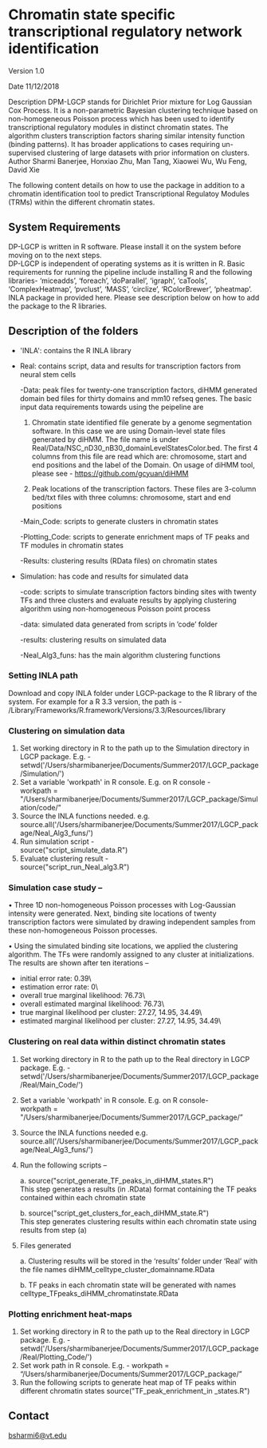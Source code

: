 # Chromatin state specific transcriptional regulatory network identification

Version	1.0

Date		11/12/2018

Description	DPM-LGCP stands for Dirichlet Prior mixture for Log Gaussian Cox Process. It is a non-parametric Bayesian clustering technique based on non-homogeneous Poisson process which has been used to identify transcriptional regulatory modules in distinct chromatin states. The algorithm clusters transcription factors sharing similar intensity function (binding patterns). It has broader applications to cases requiring un-supervised clustering of large datasets with prior information on clusters.	
Author 	Sharmi Banerjee, Honxiao Zhu, Man Tang, Xiaowei Wu, Wu Feng, David Xie	

The following content details on how to use the package in addition to a chromatin identification tool to predict Transcriptional Regulatoy Modules (TRMs) within the different chromatin states. 

## System Requirements
DP-LGCP is written in R software. Please install it on the system before moving on to the next steps.\
DP-LGCP is independent of operating systems as it is written in R. Basic requirements for running the pipeline include installing R and the following libraries- ‘miceadds’, ‘foreach’, ‘doParallel’, ‘igraph’, ‘caTools’, ‘ComplexHeatmap’, ‘pvclust’, ‘MASS’, ‘circlize’, ‘RColorBrewer’, ‘pheatmap’. INLA package in provided here. Please see description below on how to add the package to the R libraries.

## Description of the folders

- 'INLA': contains the R INLA library
- Real: contains script, data and results for transcription factors from neural stem cells  
  
  -Data:  peak files for twenty-one transcription factors, diHMM generated domain bed files for thirty domains and mm10 refseq genes. The basic input data requirements towards using the peipeline are 
   
   1. Chromatin state identified file generate by a genome segmentation software. In this case we are using Domain-level state files generated by diHMM. The file name is under Real/Data/NSC_nD30_nB30_domainLevelStatesColor.bed. The first 4 columns from this file are read which are: chromosome, start and end positions and the label of the Domain. On usage of diHMM tool, please see - https://github.com/gcyuan/diHMM
   
   2. Peak locations of the transcription factors. These files are 3-column bed/txt files with three columns: chromosome, start and end positions
  
  -Main_Code:  scripts to generate clusters in chromatin states
  
  -Plotting_Code:   scripts to generate enrichment maps of TF peaks and TF modules in chromatin states
  
  -Results:  clustering results (RData files) on chromatin states

- Simulation: has code and results for simulated data

  -code: scripts to simulate transcription factors binding sites with twenty TFs and three clusters and evaluate results by applying clustering algorithm using non-homogeneous Poisson point process
  
  -data: simulated data generated from scripts in ’code’ folder
  
  -results:  clustering results on simulated data
  
  -Neal_Alg3_funs: has the main algorithm clustering functions



### Setting INLA path 
Download and copy INLA folder under LGCP-package to the R library of the system. For example for a R 3.3 version, the path is  - /Library/Frameworks/R.framework/Versions/3.3/Resources/library

### Clustering on simulation data
1.	Set working directory in R to the path up to the Simulation directory in LGCP package. E.g. -\
setwd('/Users/sharmibanerjee/Documents/Summer2017/LGCP_package/Simulation/')
2.	Set a variable 'workpath' in R console. E.g. on R console -\
workpath = "/Users/sharmibanerjee/Documents/Summer2017/LGCP_package/Simulation/code/”
3. Source the INLA functions needed. e.g.\
source.all('/Users/sharmibanerjee/Documents/Summer2017/LGCP_package/Neal_Alg3_funs/')
4.	Run simulation script -\
source("script_simulate_data.R")
5.	Evaluate clustering result -\
source("script_run_Neal_alg3.R")

### Simulation case study – 
•	Three 1D non-homogeneous Poisson processes with Log-Gaussian intensity were generated. Next, binding site locations of twenty transcription factors were simulated by drawing independent samples from these non-homogeneous Poisson processes. 

•	Using the simulated binding site locations, we applied the clustering algorithm. The TFs were randomly assigned to any cluster at initializations. The results are shown after ten iterations –
  - initial error rate: 0.39\
  - estimation error rate: 0\
  - overall true marginal likelihood: 76.73\
  - overall estimated marginal likelihood: 76.73\
  -	true marginal likelihood per cluster: 27.27, 14.95, 34.49\
  -	estimated marginal likelihood per cluster: 27.27, 14.95, 34.49\

### Clustering on real data within distinct chromatin states
1.	Set working directory in R to the path up to the Real directory in LGCP package. E.g. -\
setwd('/Users/sharmibanerjee/Documents/Summer2017/LGCP_package/Real/Main_Code/')
2.	Set a variable 'workpath' in R console. E.g. on R console-\
workpath = "/Users/sharmibanerjee/Documents/Summer2017/LGCP_package/”
3. Source the INLA functions needed e.g.\
source.all('/Users/sharmibanerjee/Documents/Summer2017/LGCP_package/Neal_Alg3_funs/')
4.	Run the following scripts –

    a. source("script_generate_TF_peaks_in_diHMM_states.R")\
This step generates a results (in .RData) format containing the TF peaks contained within each chromatin state

    b. source("script_get_clusters_for_each_diHMM_state.R")\
This step generates clustering results within each chromatin state using results from step (a)

5.	Files generated 

    a.	Clustering results will be stored in the ‘results’ folder under ‘Real’ with the file names diHMM_celltype_cluster_domainname.RData
    
    b.	TF peaks in each chromatin state will be generated with names celltype_TFpeaks_diHMM_chromatinstate.RData

### Plotting enrichment heat-maps
1.	Set working directory in R to the path up to the Real directory in LGCP package. E.g. -
setwd('/Users/sharmibanerjee/Documents/Summer2017/LGCP_package/Real/Plotting_Code/')
2.	Set work path in R console. E.g. -
workpath = “/Users/sharmibanerjee/Documents/Summer2017/LGCP_package/”
3.	Run the following scripts to generate heat map of TF peaks within different chromatin states
source("TF_peak_enrichment_in _states.R")


## Contact
bsharmi6@vt.edu
